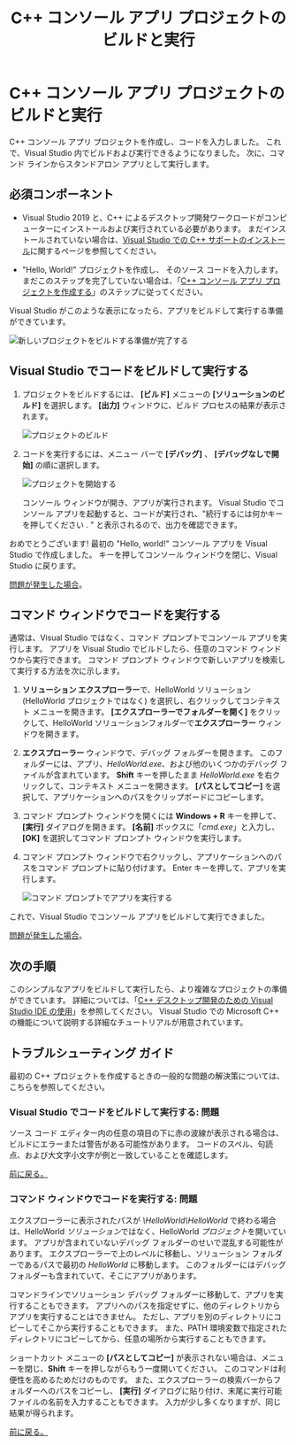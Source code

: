 ﻿---
title: C++ コンソール アプリ プロジェクトのビルドと実行
description: Visual C++ で Hello World コンソール アプリをビルドして実行する
ms.custom: mvc
ms.date: 04/20/2020
ms.topic: tutorial
ms.devlang: cpp
ms.assetid: 45138d71-719d-42dc-90d7-1d0ca31a2f55
ms.openlocfilehash: d1e92e598b370312730a7c4e208b935a264010bf
ms.sourcegitcommit: 7a6116e48c3c11b97371b8ae4ecc23adce1f092d
ms.translationtype: HT
ms.contentlocale: ja-JP
ms.lasthandoff: 04/22/2020
ms.locfileid: "81749244"
---
# <a name="build-and-run-a-c-console-app-project"></a>C++ コンソール アプリ プロジェクトのビルドと実行

C++ コンソール アプリ プロジェクトを作成し、コードを入力しました。 これで、Visual Studio 内でビルドおよび実行できるようになりました。 次に、コマンド ラインからスタンドアロン アプリとして実行します。

## <a name="prerequisites"></a>必須コンポーネント

- Visual Studio 2019 と、C++ によるデスクトップ開発ワークロードがコンピューターにインストールおよび実行されている必要があります。 まだインストールされていない場合は、[Visual Studio での C++ サポートのインストール](vscpp-step-0-installation.md)に関するページを参照してください。

- "Hello, World!" プロジェクトを作成し、 そのソース コードを入力します。 まだこのステップを完了していない場合は、「[C++ コンソール アプリ プロジェクトを作成する](vscpp-step-1-create.md)」のステップに従ってください。

Visual Studio がこのような表示になったら、アプリをビルドして実行する準備ができています。

   ![新しいプロジェクトをビルドする準備が完了する](media/vscpp-ready-to-build.png "新しいプロジェクトをビルドする準備が完了する")

## <a name="build-and-run-your-code-in-visual-studio"></a>Visual Studio でコードをビルドして実行する

1. プロジェクトをビルドするには、 **[ビルド]** メニューの **[ソリューションのビルド]** を選択します。 **[出力]** ウィンドウに、ビルド プロセスの結果が表示されます。

   ![プロジェクトのビルド](media/vscpp-build-solution.gif "プロジェクトをビルドする")

1. コードを実行するには、メニュー バーで **[デバッグ]** 、 **[デバッグなしで開始]** の順に選択します。

   ![プロジェクトを開始する](media/vscpp-start-without-debugging.gif "プロジェクトを開始する")

   コンソール ウィンドウが開き、アプリが実行されます。 Visual Studio でコンソール アプリを起動すると、コードが実行され、"続行するには何かキーを押してください . " と表示されるので、出力を確認できます。

おめでとうございます! 最初の "Hello, world!" コンソール アプリを Visual Studio で作成しました。 キーを押してコンソール ウィンドウを閉じ、Visual Studio に戻ります。

[問題が発生した場合](#build-and-run-your-code-in-visual-studio-issues)。

## <a name="run-your-code-in-a-command-window"></a>コマンド ウィンドウでコードを実行する

通常は、Visual Studio ではなく、コマンド プロンプトでコンソール アプリを実行します。 アプリを Visual Studio でビルドしたら、任意のコマンド ウィンドウから実行できます。 コマンド プロンプト ウィンドウで新しいアプリを検索して実行する方法を次に示します。

1. **ソリューション エクスプローラー**で、HelloWorld ソリューション (HelloWorld プロジェクトではなく) を選択し、右クリックしてコンテキスト メニューを開きます。 **[エクスプローラーでフォルダーを開く]** をクリックして、HelloWorld ソリューションフォルダーで**エクスプローラー** ウィンドウを開きます。

1. **エクスプローラー** ウィンドウで、デバッグ フォルダーを開きます。 このフォルダーには、アプリ、*HelloWorld.exe*、および他のいくつかのデバッグ ファイルが含まれています。 **Shift** キーを押したまま *HelloWorld.exe* を右クリックして、コンテキスト メニューを開きます。 **[パスとしてコピー]** を選択して、アプリケーションへのパスをクリップボードにコピーします。

1. コマンド プロンプト ウィンドウを開くには **Windows + R** キーを押して、 **[実行]** ダイアログを開きます。 **[名前]** ボックスに「*cmd.exe*」と入力し、 **[OK]** を選択してコマンド プロンプト ウィンドウを実行します。

1. コマンド プロンプト ウィンドウで右クリックし、アプリケーションへのパスをコマンド プロンプトに貼り付けます。 Enter キーを押して、アプリを実行します。

   ![コマンド プロンプトでアプリを実行する](media/vscpp-run-in-cmd.gif "コマンド プロンプトでアプリを実行する")

これで、Visual Studio でコンソール アプリをビルドして実行できました。

[問題が発生した場合](#run-your-code-in-a-command-window-issues)。

## <a name="next-steps"></a>次の手順

このシンプルなアプリをビルドして実行したら、より複雑なプロジェクトの準備ができています。 詳細については、「[C++ デスクトップ開発のための Visual Studio IDE の使用](../ide/using-the-visual-studio-ide-for-cpp-desktop-development.md)」を参照してください。 Visual Studio での Microsoft C++ の機能について説明する詳細なチュートリアルが用意されています。

## <a name="troubleshooting-guide"></a>トラブルシューティング ガイド

最初の C++ プロジェクトを作成するときの一般的な問題の解決策については、こちらを参照してください。

### <a name="build-and-run-your-code-in-visual-studio-issues"></a>Visual Studio でコードをビルドして実行する: 問題

ソース コード エディター内の任意の項目の下に赤の波線が表示される場合は、ビルドにエラーまたは警告がある可能性があります。 コードのスペル、句読点、および大文字小文字が例と一致していることを確認します。

[前に戻る。](#build-and-run-your-code-in-visual-studio)

### <a name="run-your-code-in-a-command-window-issues"></a>コマンド ウィンドウでコードを実行する: 問題

エクスプローラーに表示されたパスが *\\HelloWorld\\HelloWorld* で終わる場合は、HelloWorld *ソリューション*ではなく、HelloWorld *プロジェクト*を開いています。 アプリが含まれていないデバッグ フォルダーのせいで混乱する可能性があります。 エクスプローラーで上のレベルに移動し、ソリューション フォルダーであるパスで最初の *HelloWorld* に移動します。 このフォルダーにはデバッグ フォルダーも含まれていて、そこにアプリがあります。

コマンドラインでソリューション デバッグ フォルダーに移動して、アプリを実行することもできます。 アプリへのパスを指定せずに、他のディレクトリからアプリを実行することはできません。 ただし、アプリを別のディレクトリにコピーしてそこから実行することもできます。 また、PATH 環境変数で指定されたディレクトリにコピーしてから、任意の場所から実行することもできます。

ショートカット メニューの **[パスとしてコピー]** が表示されない場合は、メニューを閉じ、**Shift** キーを押しながらもう一度開いてください。 このコマンドは利便性を高めるためだけのものです。 また、エクスプローラーの検索バーからフォルダーへのパスをコピーし、 **[実行]** ダイアログに貼り付け、末尾に実行可能ファイルの名前を入力することもできます。 入力が少し多くなりますが、同じ結果が得られます。

[前に戻る。](#run-your-code-in-a-command-window)

<iframe src="" height="0" width="0" frameborder="0" name="frameTarget" />

